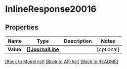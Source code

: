 # InlineResponse20016

## Properties

Name | Type | Description | Notes
------------ | ------------- | ------------- | -------------
**Value** | [**[]JournalLine**](journalLine.md) |  | [optional] 

[[Back to Model list]](../README.md#documentation-for-models) [[Back to API list]](../README.md#documentation-for-api-endpoints) [[Back to README]](../README.md)


